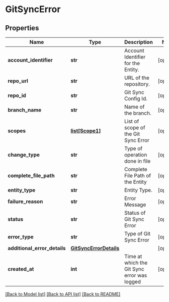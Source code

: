 # GitSyncError

## Properties
Name | Type | Description | Notes
------------ | ------------- | ------------- | -------------
**account_identifier** | **str** | Account Identifier for the Entity. | [optional] 
**repo_url** | **str** | URL of the repository. | [optional] 
**repo_id** | **str** | Git Sync Config Id. | [optional] 
**branch_name** | **str** | Name of the branch. | [optional] 
**scopes** | [**list[Scope1]**](Scope1.md) | List of scope of the Git Sync Error | [optional] 
**change_type** | **str** | Type of operation done in file | [optional] 
**complete_file_path** | **str** | Complete File Path of the Entity | [optional] 
**entity_type** | **str** | Entity Type. | [optional] 
**failure_reason** | **str** | Error Message | [optional] 
**status** | **str** | Status of Git Sync Error | [optional] 
**error_type** | **str** | Type of Git Sync Error | [optional] 
**additional_error_details** | [**GitSyncErrorDetails**](GitSyncErrorDetails.md) |  | [optional] 
**created_at** | **int** | Time at which the Git Sync error was logged | [optional] 

[[Back to Model list]](../README.md#documentation-for-models) [[Back to API list]](../README.md#documentation-for-api-endpoints) [[Back to README]](../README.md)

